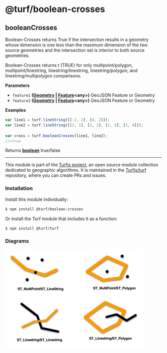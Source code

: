 # @turf/boolean-crosses

<!-- Generated by documentation.js. Update this documentation by updating the source code. -->

## booleanCrosses

Boolean-Crosses returns True if the intersection results in a geometry whose dimension is one less than
the maximum dimension of the two source geometries and the intersection set is interior to
both source geometries.

Boolean-Crosses returns t (TRUE) for only multipoint/polygon, multipoint/linestring, linestring/linestring, linestring/polygon, and linestring/multipolygon comparisons.

**Parameters**

-   `feature1` **([Geometry](https://tools.ietf.org/html/rfc7946#section-3.1) \| [Feature](https://tools.ietf.org/html/rfc7946#section-3.2)&lt;any>)** GeoJSON Feature or Geometry
-   `feature2` **([Geometry](https://tools.ietf.org/html/rfc7946#section-3.1) \| [Feature](https://tools.ietf.org/html/rfc7946#section-3.2)&lt;any>)** GeoJSON Feature or Geometry

**Examples**

```javascript
var line1 = turf.lineString([[-2, 2], [4, 2]]);
var line2 = turf.lineString([[1, 1], [1, 2], [1, 3], [1, 4]]);

var cross = turf.booleanCrosses(line1, line2);
//=true
```

Returns **[boolean](https://developer.mozilla.org/en-US/docs/Web/JavaScript/Reference/Global_Objects/Boolean)** true/false

<!-- This file is automatically generated. Please don't edit it directly:
if you find an error, edit the source file (likely index.js), and re-run
./scripts/generate-readmes in the turf project. -->

---

This module is part of the [Turfjs project](http://turfjs.org/), an open source
module collection dedicated to geographic algorithms. It is maintained in the
[Turfjs/turf](https://github.com/Turfjs/turf) repository, where you can create
PRs and issues.

### Installation

Install this module individually:

```sh
$ npm install @turf/boolean-crosses
```

Or install the Turf module that includes it as a function:

```sh
$ npm install @turf/turf
```


### Diagrams

![esri-crosses](diagrams/esri-crosses.gif)